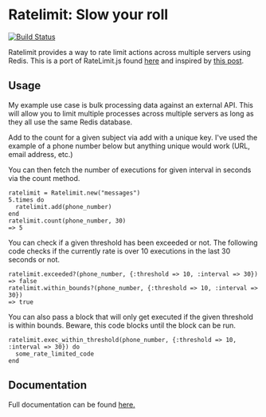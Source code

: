 Ratelimit: Slow your roll
==========================

[![Build Status](https://secure.travis-ci.org/ejfinneran/ratelimit.png?branch=master)](http://travis-ci.org/ejfinneran/ratelimit)


Ratelimit provides a way to rate limit actions across multiple servers using Redis.  This is a port of RateLimit.js found [here](https://github.com/chriso/redback/blob/master/lib/advanced_structures/RateLimit.js) and inspired by [this post](http://chris6f.com/rate-limiting-with-redis).

Usage
-----

My example use case is bulk processing data against an external API.  This will allow you to limit multiple processes across multiple servers as long as they all use the same Redis database.

Add to the count for a given subject via add with a unique key. I've used the example of a phone number below but anything unique would work (URL, email address, etc.)

You can then fetch the number of executions for given interval in seconds via the count method.

    ratelimit = Ratelimit.new("messages")
    5.times do
      ratelimit.add(phone_number)
    end
    ratelimit.count(phone_number, 30)
    => 5

You can check if a given threshold has been exceeded or not. The following code checks if the currently rate is over 10 executions in the last 30 seconds or not.

    ratelimit.exceeded?(phone_number, {:threshold => 10, :interval => 30})
    => false
    ratelimit.within_bounds?(phone_number, {:threshold => 10, :interval => 30})
    => true

You can also pass a block that will only get executed if the given threshold is within bounds. Beware, this code blocks until the block can be run.

    ratelimit.exec_within_threshold(phone_number, {:threshold => 10, :interval => 30}) do
      some_rate_limited_code
    end

Documentation
-------------

Full documentation can be found [here.](http://rubydoc.info/github/ejfinneran/ratelimit/frames)
